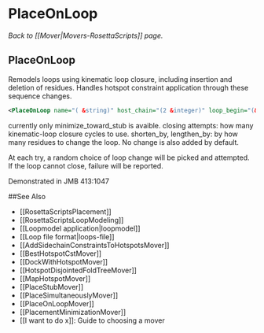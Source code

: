 # PlaceOnLoop
*Back to [[Mover|Movers-RosettaScripts]] page.*
## PlaceOnLoop

Remodels loops using kinematic loop closure, including insertion and deletion of residues. Handles hotspot constraint application through these sequence changes.

```xml
<PlaceOnLoop name="( &string)" host_chain="(2 &integer)" loop_begin="(&integer)" loop_end="(&integer)" minimize_toward_stub="(1&bool)" stubfile="(&string)" score_high="(score12 &string)" score_low="(score4L&string)" closing_attempts="(100&integer)" shorten_by="(&comma-delimited list of integers)" lengthen_by="(&comma-delimited list of integers)"/>
```

currently only minimize\_toward\_stub is avaible. closing attempts: how many kinematic-loop closure cycles to use. shorten\_by, lengthen\_by: by how many residues to change the loop. No change is also added by default.

At each try, a random choice of loop change will be picked and attempted. If the loop cannot close, failure will be reported.

Demonstrated in JMB 413:1047


##See Also

* [[RosettaScriptsPlacement]]
* [[RosettaScriptsLoopModeling]]
* [[Loopmodel application|loopmodel]]
* [[Loop file format|loops-file]]
* [[AddSidechainConstraintsToHotspotsMover]]
* [[BestHotspotCstMover]]
* [[DockWithHotspotMover]]
* [[HotspotDisjointedFoldTreeMover]]
* [[MapHotspotMover]]
* [[PlaceStubMover]]
* [[PlaceSimultaneouslyMover]]
* [[PlaceOnLoopMover]]
* [[PlacementMinimizationMover]]
* [[I want to do x]]: Guide to choosing a mover
